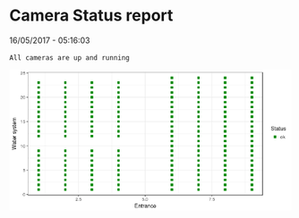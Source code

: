 Camera Status report
================
16/05/2017 - 05:16:03

    All cameras are up and running

![](camreport_files/figure-markdown_github/unnamed-chunk-2-1.png)
